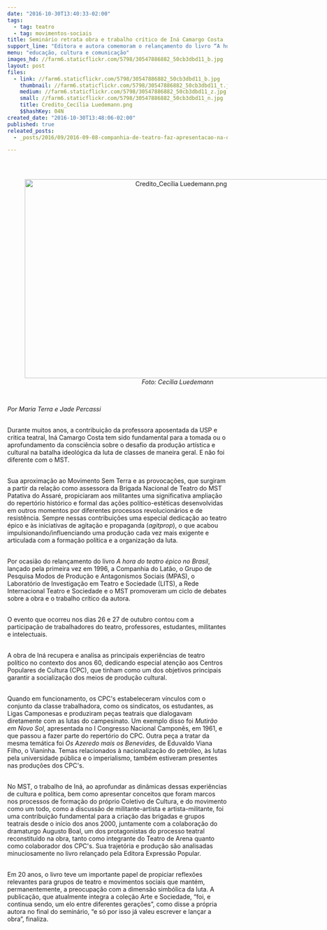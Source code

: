 ```yaml
---
date: "2016-10-30T13:40:33-02:00"
tags:
  - tag: teatro
  - tag: movimentos-sociais
title: Seminário retrata obra e trabalho crítico de Iná Camargo Costa
support_line: "Editora e autora comemoram o relançamento do livro “A hora do teatro épico no Brasil”. Nas palavras de Iná, “porque sempre é tempo de falar em revolução”"
menu: "educação, cultura e comunicação"
images_hd: //farm6.staticflickr.com/5798/30547886882_50cb3dbd11_b.jpg
layout: post
files:
  - link: //farm6.staticflickr.com/5798/30547886882_50cb3dbd11_b.jpg
    thumbnail: //farm6.staticflickr.com/5798/30547886882_50cb3dbd11_t.jpg
    medium: //farm6.staticflickr.com/5798/30547886882_50cb3dbd11_z.jpg
    small: //farm6.staticflickr.com/5798/30547886882_50cb3dbd11_n.jpg
    title: Credito_Cecília Luedemann.png
    $$hashKey: 04N
created_date: "2016-10-30T13:48:06-02:00"
published: true
releated_posts:
  - _posts/2016/09/2016-09-08-companhia-de-teatro-faz-apresentacao-na-ocupacao-do-incra-em-sp.md

---
```

<p>&nbsp;</p>

<div style="text-align:center">
<figure class="image" style="display:inline-block"><img alt="Credito_Cecília Luedemann.png" height="455" src="//farm6.staticflickr.com/5798/30547886882_50cb3dbd11_b.jpg" width="700" />
<figcaption><em>Foto: Cec&iacute;lia Luedemann</em></figcaption>
</figure>
</div>

<p><br />
<em>Por Maria Terra e Jade Percassi</em></p>

<p><br />
Durante muitos anos, a contribui&ccedil;&atilde;o da professora aposentada da USP e critica teatral, In&aacute; Camargo Costa tem sido fundamental para a tomada ou o aprofundamento da consci&ecirc;ncia sobre o desafio da produ&ccedil;&atilde;o art&iacute;stica e cultural na batalha ideol&oacute;gica da luta de classes de maneira geral. E n&atilde;o foi diferente com o MST.</p>

<p><br />
Sua aproxima&ccedil;&atilde;o ao Movimento Sem Terra e as provoca&ccedil;&otilde;es, que surgiram a partir da rela&ccedil;&atilde;o como assessora da Brigada Nacional de Teatro do MST Patativa do Assar&eacute;, propiciaram aos militantes uma significativa amplia&ccedil;&atilde;o do repert&oacute;rio hist&oacute;rico e formal das a&ccedil;&otilde;es pol&iacute;tico-est&eacute;ticas desenvolvidas em outros momentos por diferentes processos revolucion&aacute;rios e de resist&ecirc;ncia. Sempre nessas contribui&ccedil;&otilde;es uma especial dedica&ccedil;&atilde;o ao teatro &eacute;pico e &agrave;s iniciativas de agita&ccedil;&atilde;o e propaganda (<em>agitprop</em>), o que acabou impulsionando/influenciando uma produ&ccedil;&atilde;o cada vez mais exigente e articulada com a forma&ccedil;&atilde;o pol&iacute;tica e a organiza&ccedil;&atilde;o da luta.</p>

<p><br />
Por ocasi&atilde;o do relan&ccedil;amento do livro <em>A hora do teatro &eacute;pico no Brasil</em>, lan&ccedil;ado pela primeira vez em 1996, a Companhia do Lat&atilde;o, o Grupo de Pesquisa Modos de Produ&ccedil;&atilde;o e Antagonismos Sociais (MPAS), o Laborat&oacute;rio de Investiga&ccedil;&atilde;o em Teatro e Sociedade (LITS), a Rede Internacional Teatro e Sociedade e o MST promoveram um ciclo de debates sobre a obra e o trabalho cr&iacute;tico da autora.</p>

<p><br />
O evento que ocorreu nos dias 26 e 27 de outubro contou com a participa&ccedil;&atilde;o de trabalhadores do teatro, professores, estudantes, militantes e intelectuais.</p>

<p><br />
A obra de In&aacute; recupera e analisa as principais experi&ecirc;ncias de teatro pol&iacute;tico no contexto dos anos 60, dedicando especial aten&ccedil;&atilde;o aos Centros Populares de Cultura (CPC), que tinham como um dos objetivos principais garantir a socializa&ccedil;&atilde;o dos meios de produ&ccedil;&atilde;o cultural.</p>

<p><br />
Quando em funcionamento, os CPC&#39;s estabeleceram v&iacute;nculos com o conjunto da classe trabalhadora, como os sindicatos, os estudantes, as Ligas Camponesas e produziram pe&ccedil;as teatrais que dialogavam diretamente com as lutas do campesinato. Um exemplo disso foi <em>Mutir&atilde;o em Novo Sol, </em>apresentada no I Congresso Nacional Campon&ecirc;s, em 1961, e que passou a fazer parte do repert&oacute;rio do CPC. Outra pe&ccedil;a a tratar da mesma tem&aacute;tica foi <em>Os Azeredo mais os Benevides, </em>de Eduvaldo Viana Filho, o Vianinha. Temas relacionados &agrave; nacionaliza&ccedil;&atilde;o do petr&oacute;leo, &agrave;s lutas pela universidade p&uacute;blica e o imperialismo, tamb&eacute;m estiveram presentes nas produ&ccedil;&otilde;es dos CPC&#39;s.</p>

<p><br />
No MST, o trabalho de In&aacute;, ao aprofundar as din&acirc;micas dessas experi&ecirc;ncias de cultura e pol&iacute;tica, bem como apresentar conceitos que foram marcos nos processos de forma&ccedil;&atilde;o do pr&oacute;prio Coletivo de Cultura, e do movimento como um todo, como a discuss&atilde;o de militante-artista e artista-militante, foi uma contribui&ccedil;&atilde;o fundamental para a cria&ccedil;&atilde;o das brigadas e grupos teatrais desde o in&iacute;cio dos anos 2000, juntamente com a colabora&ccedil;&atilde;o do dramaturgo Augusto Boal, um dos protagonistas do processo teatral reconstitu&iacute;do na obra, tanto como integrante do Teatro de Arena quanto como colaborador dos CPC&#39;s. Sua trajet&oacute;ria e produ&ccedil;&atilde;o s&atilde;o analisadas minuciosamente no livro relan&ccedil;ado pela Editora Express&atilde;o Popular.</p>

<p><br />
Em 20 anos, o livro teve um importante papel de propiciar reflex&otilde;es relevantes para grupos de teatro e movimentos sociais que mant&eacute;m, permanentemente, a preocupa&ccedil;&atilde;o com a dimens&atilde;o simb&oacute;lica da luta. A publica&ccedil;&atilde;o, que atualmente integra a cole&ccedil;&atilde;o Arte e Sociedade, &ldquo;foi, e continua sendo, um elo entre diferentes gera&ccedil;&otilde;es&rdquo;, como disse a pr&oacute;pria autora no final do semin&aacute;rio, &ldquo;e s&oacute; por isso j&aacute; valeu escrever e lan&ccedil;ar a obra&rdquo;, finaliza.</p>
